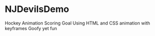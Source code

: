# NJDevilsDemo
 Hockey Animation Scoring Goal
 Using HTML and CSS animation with keyframes
 Goofy yet fun